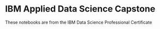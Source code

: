 # IBM Applied Data Science Capstone

These notebooks are from the IBM Data Science Professional Certificate
